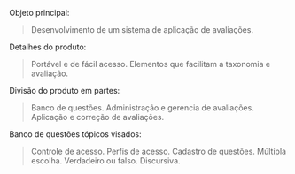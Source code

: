 Objeto principal:
> Desenvolvimento de um sistema de aplicação de avaliações.

Detalhes do produto:
> Portável e de fácil acesso.
> Elementos que facilitam a taxonomia e avaliação.

Divisão do produto em partes:
> Banco de questões.
> Administração e gerencia de avaliações.
> Aplicação e correção de avaliações.

Banco de questões tópicos visados:
> Controle de acesso.
> Perfis de acesso.
> Cadastro de questões.
Múltipla escolha.
Verdadeiro ou falso.
Discursiva.
